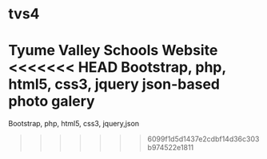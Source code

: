 # tvs4
Tyume Valley Schools Website
<<<<<<< HEAD
Bootstrap, php, html5, css3, jquery
json-based photo galery
=======
Bootstrap, php, html5, css3, jquery,json
>>>>>>> 6099f1d5d1437e2cdbf14d36c303b974522e1811
